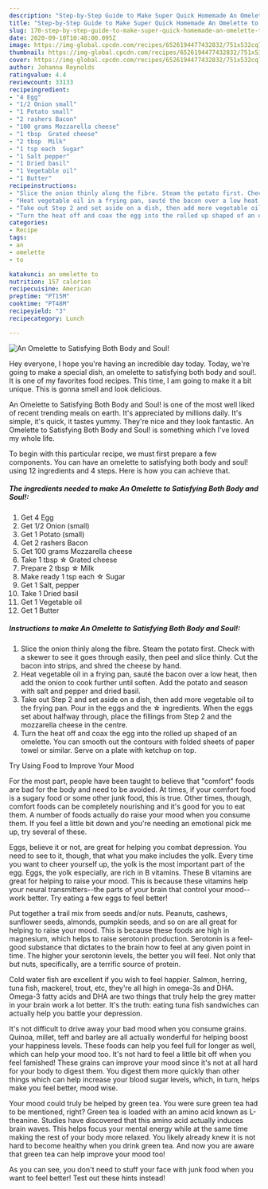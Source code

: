```yaml
---
description: "Step-by-Step Guide to Make Super Quick Homemade An Omelette to Satisfying Both Body and Soul!"
title: "Step-by-Step Guide to Make Super Quick Homemade An Omelette to Satisfying Both Body and Soul!"
slug: 170-step-by-step-guide-to-make-super-quick-homemade-an-omelette-to-satisfying-both-body-and-soul
date: 2020-09-10T10:48:00.095Z
image: https://img-global.cpcdn.com/recipes/6526194477432832/751x532cq70/an-omelette-to-satisfying-both-body-and-soul-recipe-main-photo.jpg
thumbnail: https://img-global.cpcdn.com/recipes/6526194477432832/751x532cq70/an-omelette-to-satisfying-both-body-and-soul-recipe-main-photo.jpg
cover: https://img-global.cpcdn.com/recipes/6526194477432832/751x532cq70/an-omelette-to-satisfying-both-body-and-soul-recipe-main-photo.jpg
author: Johanna Reynolds
ratingvalue: 4.4
reviewcount: 33133
recipeingredient:
- "4 Egg"
- "1/2 Onion small"
- "1 Potato small"
- "2 rashers Bacon"
- "100 grams Mozzarella cheese"
- "1 tbsp  Grated cheese"
- "2 tbsp  Milk"
- "1 tsp each  Sugar"
- "1 Salt pepper"
- "1 Dried basil"
- "1 Vegetable oil"
- "1 Butter"
recipeinstructions:
- "Slice the onion thinly along the fibre. Steam the potato first. Check with a skewer to see it goes through easily, then peel and slice thinly. Cut the bacon into strips, and shred the cheese by hand."
- "Heat vegetable oil in a frying pan, sauté the bacon over a low heat, then add the onion to cook further until soften. Add the potato and season with salt and pepper and dried basil."
- "Take out Step 2 and set aside on a dish, then add more vegetable oil to the frying pan. Pour in the eggs and the ☆ ingredients. When the eggs set about halfway through, place the fillings from Step 2 and the mozzarella cheese in the centre."
- "Turn the heat off and coax the egg into the rolled up shaped of an omelette. You can smooth out the contours with folded sheets of paper towel or similar. Serve on a plate with ketchup on top."
categories:
- Recipe
tags:
- an
- omelette
- to

katakunci: an omelette to 
nutrition: 157 calories
recipecuisine: American
preptime: "PT15M"
cooktime: "PT48M"
recipeyield: "3"
recipecategory: Lunch

---
```



![An Omelette to Satisfying Both Body and Soul!](https://img-global.cpcdn.com/recipes/6526194477432832/751x532cq70/an-omelette-to-satisfying-both-body-and-soul-recipe-main-photo.jpg)

Hey everyone, I hope you're having an incredible day today. Today, we're going to make a special dish, an omelette to satisfying both body and soul!. It is one of my favorites food recipes. This time, I am going to make it a bit unique. This is gonna smell and look delicious.



An Omelette to Satisfying Both Body and Soul! is one of the most well liked of recent trending meals on earth. It's appreciated by millions daily. It's simple, it's quick, it tastes yummy. They're nice and they look fantastic. An Omelette to Satisfying Both Body and Soul! is something which I've loved my whole life.


To begin with this particular recipe, we must first prepare a few components. You can have an omelette to satisfying both body and soul! using 12 ingredients and 4 steps. Here is how you can achieve that.

<!--inarticleads1-->

##### The ingredients needed to make An Omelette to Satisfying Both Body and Soul!:

1. Get 4 Egg
1. Get 1/2 Onion (small)
1. Get 1 Potato (small)
1. Get 2 rashers Bacon
1. Get 100 grams Mozzarella cheese
1. Take 1 tbsp ☆ Grated cheese
1. Prepare 2 tbsp ☆ Milk
1. Make ready 1 tsp each ☆ Sugar
1. Get 1 Salt, pepper
1. Take 1 Dried basil
1. Get 1 Vegetable oil
1. Get 1 Butter




<!--inarticleads2-->

##### Instructions to make An Omelette to Satisfying Both Body and Soul!:

1. Slice the onion thinly along the fibre. Steam the potato first. Check with a skewer to see it goes through easily, then peel and slice thinly. Cut the bacon into strips, and shred the cheese by hand.
1. Heat vegetable oil in a frying pan, sauté the bacon over a low heat, then add the onion to cook further until soften. Add the potato and season with salt and pepper and dried basil.
1. Take out Step 2 and set aside on a dish, then add more vegetable oil to the frying pan. Pour in the eggs and the ☆ ingredients. When the eggs set about halfway through, place the fillings from Step 2 and the mozzarella cheese in the centre.
1. Turn the heat off and coax the egg into the rolled up shaped of an omelette. You can smooth out the contours with folded sheets of paper towel or similar. Serve on a plate with ketchup on top.




Try Using Food to Improve Your Mood


For the most part, people have been taught to believe that "comfort" foods are bad for the body and need to be avoided. At times, if your comfort food is a sugary food or some other junk food, this is true. Other times, though, comfort foods can be completely nourishing and it's good for you to eat them. A number of foods actually do raise your mood when you consume them. If you feel a little bit down and you're needing an emotional pick me up, try several of these.

Eggs, believe it or not, are great for helping you combat depression. You need to see to it, though, that what you make includes the yolk. Every time you want to cheer yourself up, the yolk is the most important part of the egg. Eggs, the yolk especially, are rich in B vitamins. These B vitamins are great for helping to raise your mood. This is because these vitamins help your neural transmitters--the parts of your brain that control your mood--work better. Try eating a few eggs to feel better!

Put together a trail mix from seeds and/or nuts. Peanuts, cashews, sunflower seeds, almonds, pumpkin seeds, and so on are all great for helping to raise your mood. This is because these foods are high in magnesium, which helps to raise serotonin production. Serotonin is a feel-good substance that dictates to the brain how to feel at any given point in time. The higher your serotonin levels, the better you will feel. Not only that but nuts, specifically, are a terrific source of protein.

Cold water fish are excellent if you wish to feel happier. Salmon, herring, tuna fish, mackerel, trout, etc, they're all high in omega-3s and DHA. Omega-3 fatty acids and DHA are two things that truly help the grey matter in your brain work a lot better. It's the truth: eating tuna fish sandwiches can actually help you battle your depression. 

It's not difficult to drive away your bad mood when you consume grains. Quinoa, millet, teff and barley are all actually wonderful for helping boost your happiness levels. These foods can help you feel full for longer as well, which can help your mood too. It's not hard to feel a little bit off when you feel famished! These grains can improve your mood since it's not at all hard for your body to digest them. You digest them more quickly than other things which can help increase your blood sugar levels, which, in turn, helps make you feel better, mood wise.

Your mood could truly be helped by green tea. You were sure green tea had to be mentioned, right? Green tea is loaded with an amino acid known as L-theanine. Studies have discovered that this amino acid actually induces brain waves. This helps focus your mental energy while at the same time making the rest of your body more relaxed. You likely already knew it is not hard to become healthy when you drink green tea. And now you are aware that green tea can help improve your mood too!

As you can see, you don't need to stuff your face with junk food when you want to feel better! Test out  these hints  instead!

